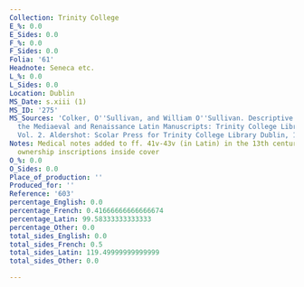```yaml
---
Collection: Trinity College
E_%: 0.0
E_Sides: 0.0
F_%: 0.0
F_Sides: 0.0
Folia: '61'
Headnote: Seneca etc.
L_%: 0.0
L_Sides: 0.0
Location: Dublin
MS_Date: s.xiii (1)
MS_ID: '275'
MS_Sources: 'Colker, O''Sullivan, and William O''Sullivan. Descriptive Catalogue of
  the Mediaeval and Renaissance Latin Manuscripts: Trinity College Library Dublin.
  Vol. 2. Aldershot: Scolar Press for Trinity College Library Dublin, 1991.'
Notes: Medical notes added to ff. 41v-43v (in Latin) in the 13th century ; 17th c
  ownership inscriptions inside cover
O_%: 0.0
O_Sides: 0.0
Place_of_production: ''
Produced_for: ''
Reference: '603'
percentage_English: 0.0
percentage_French: 0.41666666666666674
percentage_Latin: 99.58333333333333
percentage_Other: 0.0
total_sides_English: 0.0
total_sides_French: 0.5
total_sides_Latin: 119.49999999999999
total_sides_Other: 0.0

---
```

